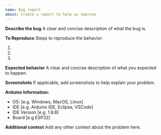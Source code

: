 ```yaml
---
name: Bug report
about: Create a report to help us improve
---
```


**Describe the bug**
A clear and concise description of what the bug is.

**To Reproduce**
Steps to reproduce the behavior:

1.
2.
3.

**Expected behavior**
A clear and concise description of what you expected to happen.

**Screenshots**
If applicable, add screenshots to help explain your problem.

**Arduino Information:**

- OS: [e.g. Windows, MacOS, Linux]
- IDE [e.g. Arduino IDE, Eclipse, VSCode]
- IDE Version [e.g. 1.8.6]
- Board [e.g ESP32]

**Additional context**
Add any other context about the problem here.
